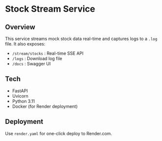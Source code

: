# Stock Stream Service

## Overview
This service streams mock stock data real-time and captures logs to a `.log` file. It also exposes:
- `/stream/stocks` : Real-time SSE API
- `/logs` : Download log file
- `/docs` : Swagger UI

## Tech
- FastAPI
- Uvicorn
- Python 3.11
- Docker (for Render deployment)

## Deployment
Use `render.yaml` for one-click deploy to Render.com.
